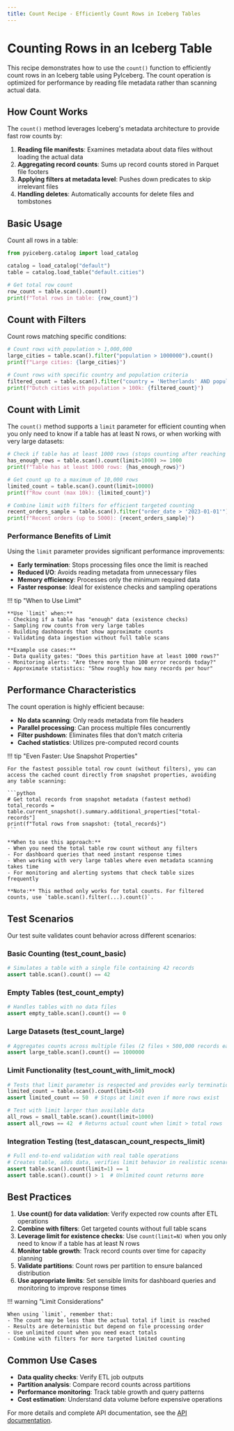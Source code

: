 ```yaml
---
title: Count Recipe - Efficiently Count Rows in Iceberg Tables
---
```


# Counting Rows in an Iceberg Table

This recipe demonstrates how to use the `count()` function to efficiently count rows in an Iceberg table using PyIceberg. The count operation is optimized for performance by reading file metadata rather than scanning actual data.

## How Count Works

The `count()` method leverages Iceberg's metadata architecture to provide fast row counts by:

1. **Reading file manifests**: Examines metadata about data files without loading the actual data
2. **Aggregating record counts**: Sums up record counts stored in Parquet file footers
3. **Applying filters at metadata level**: Pushes down predicates to skip irrelevant files
4. **Handling deletes**: Automatically accounts for delete files and tombstones

## Basic Usage

Count all rows in a table:

```python
from pyiceberg.catalog import load_catalog

catalog = load_catalog("default")
table = catalog.load_table("default.cities")

# Get total row count
row_count = table.scan().count()
print(f"Total rows in table: {row_count}")
```

## Count with Filters

Count rows matching specific conditions:

```python
# Count rows with population > 1,000,000
large_cities = table.scan().filter("population > 1000000").count()
print(f"Large cities: {large_cities}")

# Count rows with specific country and population criteria
filtered_count = table.scan().filter("country = 'Netherlands' AND population > 100000").count()
print(f"Dutch cities with population > 100k: {filtered_count}")
```

## Count with Limit

The `count()` method supports a `limit` parameter for efficient counting when you only need to know if a table has at least N rows, or when working with very large datasets:

```python
# Check if table has at least 1000 rows (stops counting after reaching 1000)
has_enough_rows = table.scan().count(limit=1000) >= 1000
print(f"Table has at least 1000 rows: {has_enough_rows}")

# Get count up to a maximum of 10,000 rows
limited_count = table.scan().count(limit=10000)
print(f"Row count (max 10k): {limited_count}")

# Combine limit with filters for efficient targeted counting
recent_orders_sample = table.scan().filter("order_date > '2023-01-01'").count(limit=5000)
print(f"Recent orders (up to 5000): {recent_orders_sample}")
```

### Performance Benefits of Limit

Using the `limit` parameter provides significant performance improvements:

- **Early termination**: Stops processing files once the limit is reached
- **Reduced I/O**: Avoids reading metadata from unnecessary files
- **Memory efficiency**: Processes only the minimum required data
- **Faster response**: Ideal for existence checks and sampling operations

!!! tip "When to Use Limit"

    **Use `limit` when:**
    - Checking if a table has "enough" data (existence checks)
    - Sampling row counts from very large tables
    - Building dashboards that show approximate counts
    - Validating data ingestion without full table scans

    **Example use cases:**
    - Data quality gates: "Does this partition have at least 1000 rows?"
    - Monitoring alerts: "Are there more than 100 error records today?"
    - Approximate statistics: "Show roughly how many records per hour"

## Performance Characteristics

The count operation is highly efficient because:

- **No data scanning**: Only reads metadata from file headers
- **Parallel processing**: Can process multiple files concurrently
- **Filter pushdown**: Eliminates files that don't match criteria
- **Cached statistics**: Utilizes pre-computed record counts

!!! tip "Even Faster: Use Snapshot Properties"

    For the fastest possible total row count (without filters), you can access the cached count directly from snapshot properties, avoiding any table scanning:

    ```python
    # Get total records from snapshot metadata (fastest method)
    total_records = table.current_snapshot().summary.additional_properties["total-records"]
    print(f"Total rows from snapshot: {total_records}")
    ```

    **When to use this approach:**
    - When you need the total table row count without any filters
    - For dashboard queries that need instant response times
    - When working with very large tables where even metadata scanning takes time
    - For monitoring and alerting systems that check table sizes frequently

    **Note:** This method only works for total counts. For filtered counts, use `table.scan().filter(...).count()`.

## Test Scenarios

Our test suite validates count behavior across different scenarios:

### Basic Counting (test_count_basic)
```python
# Simulates a table with a single file containing 42 records
assert table.scan().count() == 42
```

### Empty Tables (test_count_empty)
```python
# Handles tables with no data files
assert empty_table.scan().count() == 0
```

### Large Datasets (test_count_large)
```python
# Aggregates counts across multiple files (2 files × 500,000 records each)
assert large_table.scan().count() == 1000000
```

### Limit Functionality (test_count_with_limit_mock)
```python
# Tests that limit parameter is respected and provides early termination
limited_count = table.scan().count(limit=50)
assert limited_count == 50  # Stops at limit even if more rows exist

# Test with limit larger than available data
all_rows = small_table.scan().count(limit=1000)
assert all_rows == 42  # Returns actual count when limit > total rows
```

### Integration Testing (test_datascan_count_respects_limit)
```python
# Full end-to-end validation with real table operations
# Creates table, adds data, verifies limit behavior in realistic scenarios
assert table.scan().count(limit=1) == 1
assert table.scan().count() > 1  # Unlimited count returns more
```

## Best Practices

1. **Use count() for data validation**: Verify expected row counts after ETL operations
2. **Combine with filters**: Get targeted counts without full table scans
3. **Leverage limit for existence checks**: Use `count(limit=N)` when you only need to know if a table has at least N rows
4. **Monitor table growth**: Track record counts over time for capacity planning
5. **Validate partitions**: Count rows per partition to ensure balanced distribution
6. **Use appropriate limits**: Set sensible limits for dashboard queries and monitoring to improve response times

!!! warning "Limit Considerations"

    When using `limit`, remember that:
    - The count may be less than the actual total if limit is reached
    - Results are deterministic but depend on file processing order
    - Use unlimited count when you need exact totals
    - Combine with filters for more targeted limited counting

## Common Use Cases

- **Data quality checks**: Verify ETL job outputs
- **Partition analysis**: Compare record counts across partitions
- **Performance monitoring**: Track table growth and query patterns
- **Cost estimation**: Understand data volume before expensive operations

For more details and complete API documentation, see the [API documentation](api.md#count-rows-in-a-table).
